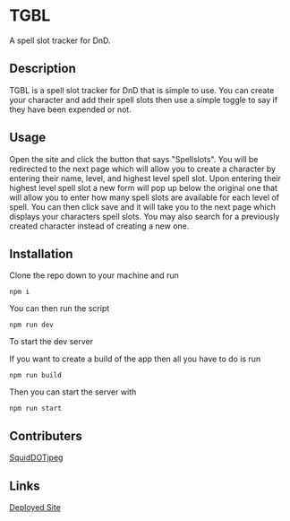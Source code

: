 # TGBL
A spell slot tracker for DnD.

## Description
TGBL is a spell slot tracker for DnD that is simple to use. You can create your character and add their spell slots then use a simple toggle to say if they have been expended or not.

## Usage
Open the site and click the button that says "Spellslots". You will be redirected to the next page which will allow you to create a character by entering their name, level, and highest level spell slot. Upon entering their highest level spell slot a new form will pop up below the original one that will allow you to enter how many spell slots are available for each level of spell. You can then click save and it will take you to the next page which displays your characters spell slots. You may also search for a previously created character instead of creating a new one.

## Installation
Clone the repo down to your machine and run

    npm i
  
You can then run the script

    npm run dev
    
To start the dev server

If you want to create a build of the app then all you have to do is run

    npm run build
    
Then you can start the server with 

    npm run start

## Contributers
[SquidDOTjpeg](https://github.com/SquidDOTjpeg)

## Links
[Deployed Site](https://thegoodboylist.herokuapp.com/)
